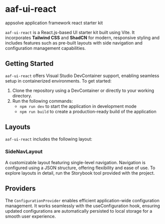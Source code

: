 # aaf-ui-react
appsolve application framework react starter kit

`aaf-ui-react` is a React.js-based UI starter kit built using Vite. It incorporates **Tailwind CSS** and **ShadCN** for modern, responsive styling and includes features such as pre-built layouts with side navigation and configuration management capabilities.


## Getting Started
`aaf-ui-react` offers Visual Studio DevContainer support, enabling seamless setup in containerized environments. To get started:
1. Clone the repository using a DevContainer or directly to your working directory.
2. Run the following commands:  
    * `npm run dev` to start the application in development mode
    * `npm run build` to create a production-ready build of the application

## Layouts
`aaf-ui-react` includes the following layout:

### SideNavLayout
A customizable layout featuring single-level navigation. Navigation is configured using a JSON structure, offering flexibility and ease of use.
To explore layouts in detail, run the Storybook tool provided with the project.

## Providers
The `ConfigurationProvider` enables efficient application-wide configuration management. It works seamlessly with the useConfiguration hook, ensuring updated configurations are automatically persisted to local storage for a smooth user experience.